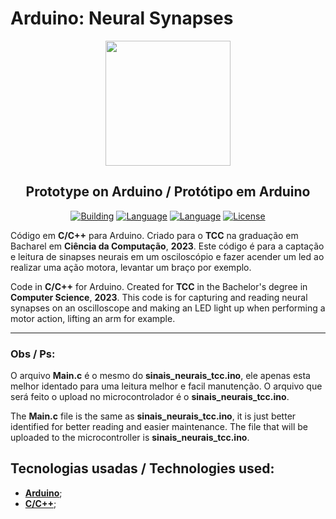 # Arduino: Neural Synapses
<p align="center"><a href="https://getteli.github.io/aia/" target="_blank"><img src="https://www.unicarioca.edu.br/sites/default/files/marca.png" width="200"></a></p>

<h2 align="center">
    <b>Prototype on Arduino</b> /
    <b>Protótipo em Arduino</b>
</h2>

<p align="center">
    <a href="#"><img src="https://img.shields.io/badge/building-%20-%23ff0000" alt="Building"></a>
    <a href="#"><img src="https://img.shields.io/badge/language-C-blue" alt="Language"></a>
  <a href="#"><img src="https://img.shields.io/badge/language-C++-blue" alt="Language"></a>
    <a href="#"><img src="https://img.shields.io/badge/license-MIT-green" alt="License"></a>
</p>

<p>
Código em <b>C/C++</b> para Arduino. Criado para o <b>TCC</b> na graduação em Bacharel em <b>Ciência da Computação</b>, <b>2023</b>.  Este código é para a captação e leitura de sinapses neurais em um osciloscópio e fazer acender um led ao realizar uma ação motora, levantar um braço por exemplo.
</p>
<p>
Code in <b>C/C++</b> for Arduino. Created for <b>TCC</b> in the Bachelor's degree in <b>Computer Science</b>, <b>2023</b>. This code is for capturing and reading neural synapses on an oscilloscope and making an LED light up when performing a motor action, lifting an arm for example.
</p>

<hr>

<h3 align="left">
    <b>Obs / Ps:</b>
</h3>

<p>
O arquivo <b>Main.c</b> é o mesmo do <b>sinais_neurais_tcc.ino</b>, ele apenas esta melhor identado para uma leitura melhor e facil manutenção. O arquivo que será feito o upload no microcontrolador é o <b>sinais_neurais_tcc.ino</b>.
</p>

<p>
The <b>Main.c</b> file is the same as <b>sinais_neurais_tcc.ino</b>, it is just better identified for better reading and easier maintenance. The file that will be uploaded to the microcontroller is <b>sinais_neurais_tcc.ino</b>.
</p>

## Tecnologias usadas / Technologies used:
- **[Arduino](https://www.arduino.cc/)**;
- **[C/C++](https://learn.microsoft.com/pt-br/cpp/cpp)**;
